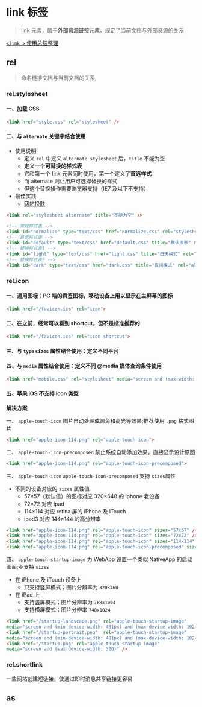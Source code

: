 # link 标签

> link 元素，属于**外部资源链接元素**，规定了当前文档与外部资源的关系

[`<link >` 使用总结整理](!../../../linkAll.md)

## rel

> 命名链接文档与当前文档的关系

### rel.stylesheet

#### 一、加载 CSS

```HTML
<link href="style.css" rel="stylesheet" />
```

#### 二、与 `alternate` 关键字结合使用

- 使用说明
  - 定义 `rel` 中定义 `alternate stylesheet` 后，`title` 不能为空
  - 定义一个**可替换的样式表**
  - 它和第一个 link 元素同时使用，第一个定义了**首选样式**
  - 而 alternate 则让用户可选择替换的样式
  - 但这个替换操作需要浏览器支持（IE7 及以下不支持）
- 最佳实践
  - [网站换肤](!../../../application/style.md)

```HTML
<link rel="stylesheet alternate" title="不能为空" />
```

```HTML
<!-- 常规样式表 -->
<link id="normalize" type="text/css" href="normalize.css" rel="stylesheet">
<!-- 首选样式表 -->
<link id="default" type="text/css" href="default.css" title="默认皮肤" rel="stylesheet">
<!-- 替换样式表1 -->
<link id="light" type="text/css" href="light.css" title="白天模式" rel="alternate stylesheet">
<!-- 替换样式表2 -->
<link id="dark" type="text/css" href="dark.css" title="夜间模式" rel="alternate stylesheet">
```

### rel.icon

#### 一、通用图标：PC 端的页签图标，移动设备上用以显示在主屏幕的图标

```HTML
<link href="/favicon.ico" rel="icon">
```

#### 二、在之前，经常可以看到 shortcut，但不是标准推荐的

```HTML
<link href="/favicon.ico" rel="icon shortcut">
```

#### 三、与 `type` `sizes` 属性结合使用：定义不同平台

#### 四、与 `media` 属性结合使用：定义不同 @media 媒体查询条件使用

```HTML
<link href="mobile.css" rel="stylesheet" media="screen and (max-width: 600px)">
```

#### 五、苹果 iOS 不支持 icon 类型

**解决方案**

一、 `apple-touch-icon` 图片自动处理成圆角和高光等效果;推荐使用 `.png` 格式图片

```HTML
<link href="apple-icon-114.png" rel="apple-touch-icon">
```

二、 `apple-touch-icon-precomposed` 禁止系统自动添加效果，直接显示设计原图

```HTML
<link href="apple-icon-114.png" rel="apple-touch-icon-precomposed">
```

三、 `apple-touch-icon` `apple-touch-icon-precomposed` 支持 `sizes`属性

- 不同的设备对应的 `sizes` 属性值
  - 57×57（默认值）的图标对应 320×640 的 iphone 老设备
  - 72×72 对应 ipad
  - 114×114 对应 retina 屏的 iPhone 及 iTouch
  - ipad3 对应 144×144 的高分辨率

```HTML
<link href="apple-icon-114.png" rel="apple-touch-icon" sizes="57x57" />
<link href="apple-icon-114.png" rel="apple-touch-icon" sizes="72x72" />
<link href="apple-icon-114.png" rel="apple-touch-icon" sizes="114x114" />
<link href="apple-icon-114.png" rel="apple-touch-icon-precomposed" sizes="144x144" />
```

四、 `apple-touch-startup-image` 为 WebApp 设置一个类似 NativeApp 的启动画面;不支持 `sizes`

- 在 iPhone 及 iTouch 设备上
  - 只支持竖屏模式；图片分辨率为 `320×460`
- 在 iPad 上
  - 支持竖屏模式；图片分辨率为 `768x1004`
  - 支持横屏模式；图片分辨率 `748x1024`

```HTML
<link href="/startup-landscape.png" rel="apple-touch-startup-image"
media="screen and (min-device-width: 481px) and (max-device-width: 1024px) and (orientation:landscape)" />
<link href="/startup-portrait.png"  rel="apple-touch-startup-image"
media="screen and (min-device-width: 481px) and (max-device-width: 1024px) and (orientation:portrait)" />
<link href="/startup.png" rel="apple-touch-startup-image"
media="screen and (max-device-width: 320)" />
```

### rel.shortlink

一些网站创建短链接，使通过即时消息共享链接更容易

## as
